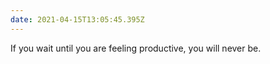 ```yaml
---
date: 2021-04-15T13:05:45.395Z
---
```


If you wait until you are feeling productive, you will never be.